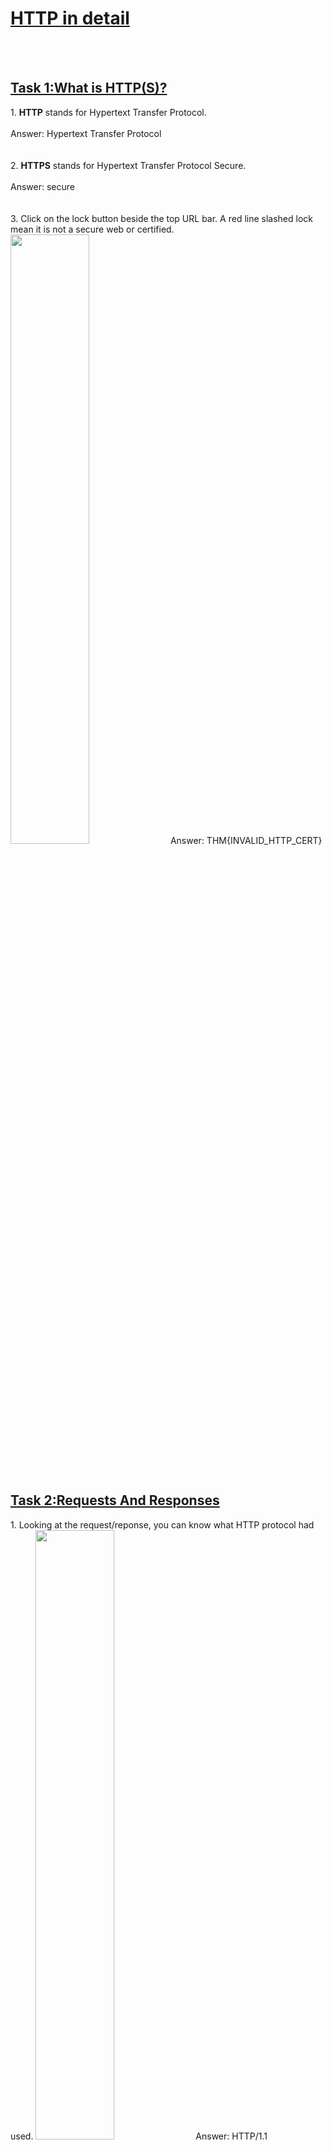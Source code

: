 <h1><ins>HTTP in detail</ins></h1><br><br>

<h2><ins>Task 1:What is HTTP(S)?</ins></h2>
1. <b>HTTP</b> stands for Hypertext Transfer Protocol. <br><br>
Answer: Hypertext Transfer Protocol <br><br><br>
2. <b>HTTPS</b> stands for Hypertext Transfer Protocol Secure.<br><br>
Answer: secure <br><br><br>
3. Click on the lock button beside the top URL bar. A red line slashed lock mean it is not a secure web or certified.
<img src=https://user-images.githubusercontent.com/78288358/167585060-b25c92b0-0fc9-4d17-b31f-4d3412981a55.png style="width:50%; height:50%;">
Answer: THM{INVALID_HTTP_CERT} <br><br><br>


<h2><ins>Task 2:Requests And Responses</ins></h2>
1. Looking at the request/reponse, you can know what HTTP protocol had used.
<img src=https://user-images.githubusercontent.com/78288358/167585620-a8c97087-8495-4ed6-ac49-5e894a1c32f1.png style="width:50%; height:50%;">
Answer: HTTP/1.1<br><br><br>
2. <b>Content-length</b> in response show how much data in return. <br><br>
Answer: Content-length <br><br><br>
 
<h2><ins>Task 3:HTTP Methods</ins></h2>
1. <b>POST</b> method is used to receive the input from user and create an account or submitting new data and creating new records. <br><br>
Answer: POST <br><br><br>
2. <b>PUT</b> method is used to update the data information.<br><br>
Answer: PUT <br><br><br>
3. <b>DELETE</b> method to delete the records from web server. <br><br>
Answer: DELETE <br><br><br>
4. <b>GET</b> method to retrieve information from web server.<br><br>
Answer: GET <br><br><br>

<h2><ins>Task 4:HTTP Status Codes</ins></h2>
200- GOOD AND RECEIVED OK<br>
201- CREATED<br>
301- Permanent Redirect<br>
302- Temporary Redirect<br>
400- Bad Request<br>
401- Not Authorized<br>
403- Forbidden<br>
404- Page Not Found<br>
405- Method not Allowed<br>
500- Internal Service Error<br>
503- Service Unavailable<br><br>
1. Answer: 201<br><br>
2. Answer: 404<br><br>
3. Answer: 503<br><br>
4. Answer: 401<br><br><br>

<h2><ins>Task 5:Headers</ins></h2>
1. <b>User-agent</b> describes what web browser is being used in web server.<br><br>
Answer: User-agent<br><br><br>
2. <b>Content-type</b> describe what type of data can be expected in return<br><br>
Answer: Content-type<br><br><br>
3. <b>Host</b> describe which website is being requested.<br><br>
Answer: Host<br><br><br>

<h2><ins>Task 6:Cookies</ins></h2>
1. You can set cookie by adding <b>"Set-Cookie"</b> on web request.<br><br>
Answer: Set-Cookie<br><br><br>

<h2><ins>Task 7:Making Requests</ins></h2>
1. <img src=https://user-images.githubusercontent.com/78288358/168086318-f6a152c4-5e1f-45fb-8c5d-118cb552e096.png style="width:50%; height:50%;">
Answer: THM{YOU'RE_IN_THE_ROOM} <br><br><br>
2. <img src=https://user-images.githubusercontent.com/78288358/168086532-b9130231-abcf-479c-aab7-006dda005e91.png style="width:50%; height:50%;">
<img src=https://user-images.githubusercontent.com/78288358/168086497-013f42db-be7d-42fc-a2ca-6818ae42ff84.png style="width:50%; height:50%;">
Answer: THM{YOU_FOUND_THE_BLOG} <br><br><br>
3. <img src=https://user-images.githubusercontent.com/78288358/168086817-b40fbc5d-7124-40d8-abca-65980096329b.png style="width:50%; height:50%;">
Answer: THM{USER_IS_DELETED}<br><br><br>
4.<img src=https://user-images.githubusercontent.com/78288358/168087045-8bdeae50-bb08-41b6-89e3-bdce5ec8219d.png style="width:50%; height:50%;">
<img src=https://user-images.githubusercontent.com/78288358/168087089-b025b92a-d02b-4149-80f9-f7b80227f33b.png style="width:50%; height:50%;">
Answer: THM{USER_HAS_UPDATED}<br><br><br>
5. ![image](https://user-images.githubusercontent.com/78288358/168087585-ff9747c4-dfe1-4bd4-8c25-4ec9f29ff6d2.png)
![image](https://user-images.githubusercontent.com/78288358/168087534-c7930d79-37d8-457d-bf3c-6e6d66aebd55.png)
Answer: THM{HTTP_REQUEST_MASTER}<br><br><br>




